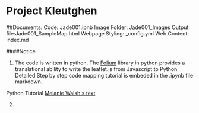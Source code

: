 # Project Kleutghen

##Documents: 
Code: Jade001.ipnb
Image Folder: Jade001_Images
Output file:Jade001_SampleMap.html
Webpage Styling: _config.yml
Web Content: index.md

####Notice
1. The code is written in python. 
The [Folium](https://python-visualization.github.io/folium/) library in python provides a translational ability to write the leaflet.js from Javascript to Python.
Detailed Step by step code mapping tutorial is embeded in the .ipynb file markdown. 

Python Tutorial [Melanie Walsh's text](bookhttps://melaniewalsh.github.io/Intro-Cultural-Analytics/Python/Installation.html)

2.
